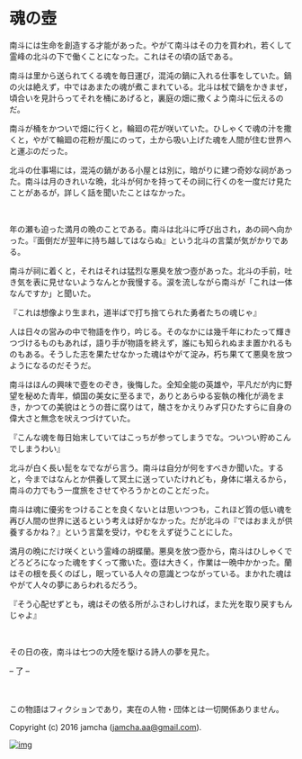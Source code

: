 # 魂の壺

南斗には生命を創造する才能があった。やがて南斗はその力を買われ，若くして霊峰の北斗の下で働くことになった。これはその頃の話である。  

南斗は里から送られてくる魂を毎日運び，混沌の鍋に入れる仕事をしていた。鍋の火は絶えず，中ではあまたの魂が煮こまれている。北斗は杖で鍋をかきまぜ，頃合いを見計らってそれを桶にあげると，裏庭の畑に撒くよう南斗に伝えるのだ。  

南斗が桶をかついで畑に行くと，輪廻の花が咲いていた。ひしゃくで魂の汁を撒くと，やがて輪廻の花粉が風にのって，土から吸い上げた魂を人間が住む世界へと運ぶのだった。  

北斗の仕事場には，混沌の鍋がある小屋とは別に，暗がりに建つ奇妙な祠があった。南斗は月のきれいな晩，北斗が何かを持ってその祠に行くのを一度だけ見たことがあるが，詳しく話を聞いたことはなかった。  

<br>  

年の瀬も迫った満月の晩のことである。南斗は北斗に呼び出され，あの祠へ向かった。『面倒だが翌年に持ち越してはならぬ』という北斗の言葉が気がかりである。  

南斗が祠に着くと，それはそれは猛烈な悪臭を放つ壺があった。北斗の手前，吐き気を表に見せないようなんとか我慢する。涙を流しながら南斗が「これは一体なんですか」と聞いた。  

『これは想像より生まれ，道半ばで打ち捨てられた勇者たちの魂じゃ』  

人は日々の営みの中で物語を作り，吟じる。そのなかには幾千年にわたって輝きつづけるものもあれば，語り手が物語を終えず，誰にも知られぬまま置かれるものもある。そうした志を果たせなかった魂はやがて淀み，朽ち果てて悪臭を放つようになるのだそうだ。  

南斗はほんの興味で壺をのぞき，後悔した。全知全能の英雄や，平凡だが内に野望を秘めた青年，傾国の美女に至るまで，ありとあらゆる妄執の権化が渦をまき，かつての美貌はとうの昔に腐りはて，醜さをかえりみず只ひたすらに自身の偉大さと無念を吠えつづけていた。  

『こんな魂を毎日始末していてはこっちが参ってしまうでな。ついつい貯めこんでしまうわい』  

北斗が白く長い髭をなでながら言う。南斗は自分が何をすべきか聞いた。すると，今まではなんとか供養して冥土に送っていたけれども，身体に堪えるから，南斗の力でもう一度旅をさせてやろうかとのことだった。  

南斗は魂に優劣をつけることを良くないとは思いつつも，これほど質の低い魂を再び人間の世界に送るという考えは好かなかった。だが北斗の『ではおまえが供養するかね？』という言葉を受け，やむをえず従うことにした。  

満月の晩にだけ咲くという霊峰の胡蝶蘭。悪臭を放つ壺から，南斗はひしゃくでどろどろになった魂をすくって撒いた。壺は大きく，作業は一晩中かかった。蘭はその根を長くのばし，眠っている人々の意識とつながっている。まかれた魂はやがて人々の夢にあらわれるだろう。  

『そう心配せずとも，魂はその依る所がふさわしければ，また光を取り戻すもんじゃよ』  

<br>  

その日の夜，南斗は七つの大陸を駆ける詩人の夢を見た。  

&#x2013; 了 &#x2013;  

<br>  
<br>  
この物語はフィクションであり，実在の人物・団体とは一切関係ありません。  

Copyright (c) 2016 jamcha (jamcha.aa@gmail.com).  

[![img](http://i.creativecommons.org/l/by-nc-sa/4.0/88x31.png)](http://creativecommons.org/licenses/by-nc-sa/4.0/deed)